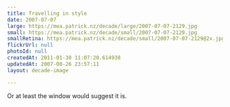 ```yaml
---
title: Travelling in style
date: 2007-07-07
large: https://mea.patrick.nz/decade/large/2007-07-07-2129.jpg
small: https://mea.patrick.nz/decade/small/2007-07-07-2129.jpg
smallRetina: https://mea.patrick.nz/decade/small/2007-07-07-2129@2x.jpg
flickrUrl: null
photoId: null
createdAt: 2011-01-30 11:07:20.614938
updatedAt: 2007-08-26 23:57:11
layout: decade-image

---
```

Or at least the window would suggest it is.
